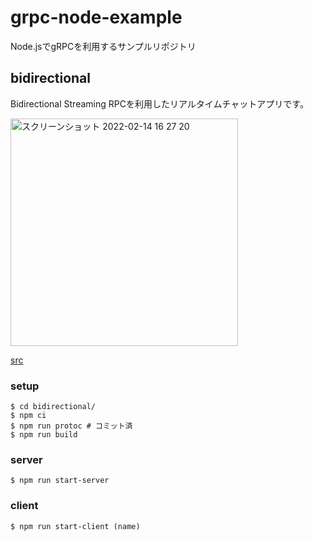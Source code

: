 # grpc-node-example
Node.jsでgRPCを利用するサンプルリポジトリ


## bidirectional

Bidirectional Streaming RPCを利用したリアルタイムチャットアプリです。

<img width="364" alt="スクリーンショット 2022-02-14 16 27 20" src="https://user-images.githubusercontent.com/48080530/153818765-be7032bc-568c-41a4-a9a1-533b75e2db6d.png">


[src](./bidirectional)


### setup

```shell
$ cd bidirectional/
$ npm ci
$ npm run protoc # コミット済
$ npm run build
```
### server

```shell
$ npm run start-server
```

### client

```shell
$ npm run start-client (name)
```
